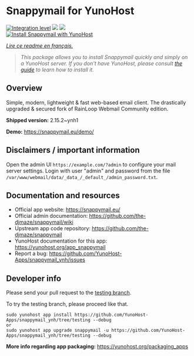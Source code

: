 <!--
N.B.: This README was automatically generated by https://github.com/YunoHost/apps/tree/master/tools/README-generator
It shall NOT be edited by hand.
-->

# Snappymail for YunoHost

[![Integration level](https://dash.yunohost.org/integration/snappymail.svg)](https://dash.yunohost.org/appci/app/snappymail) ![](https://ci-apps.yunohost.org/ci/badges/snappymail.status.svg) ![](https://ci-apps.yunohost.org/ci/badges/snappymail.maintain.svg)  
[![Install Snappymail with YunoHost](https://install-app.yunohost.org/install-with-yunohost.svg)](https://install-app.yunohost.org/?app=snappymail)

*[Lire ce readme en français.](./README_fr.md)*

> *This package allows you to install Snappymail quickly and simply on a YunoHost server.
If you don't have YunoHost, please consult [the guide](https://yunohost.org/#/install) to learn how to install it.*

## Overview

Simple, modern, lightweight & fast web-based email client. The drastically upgraded & secured fork of RainLoop Webmail Community edition.


**Shipped version:** 2.15.2~ynh1

**Demo:** https://snappymail.eu/demo/

## Disclaimers / important information

Open the admin UI `https://example.com/?admin` to configure your mail server settings. Login with user "admin" and password from the file `/var/www/webmail/data/_data_/_default_/admin_password.txt`.

## Documentation and resources

* Official app website: https://snappymail.eu/
* Official admin documentation: https://github.com/the-djmaze/snappymail/wiki
* Upstream app code repository: https://github.com/the-djmaze/snappymail
* YunoHost documentation for this app: https://yunohost.org/app_snappymail
* Report a bug: https://github.com/YunoHost-Apps/snappymail_ynh/issues

## Developer info

Please send your pull request to the [testing branch](https://github.com/YunoHost-Apps/snappymail_ynh/tree/testing).

To try the testing branch, please proceed like that.
```
sudo yunohost app install https://github.com/YunoHost-Apps/snappymail_ynh/tree/testing --debug
or
sudo yunohost app upgrade snappymail -u https://github.com/YunoHost-Apps/snappymail_ynh/tree/testing --debug
```

**More info regarding app packaging:** https://yunohost.org/packaging_apps